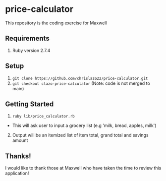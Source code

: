 # price-calculator

This repository is the coding exercise for Maxwell

## Requirements
1. Ruby version 2.7.4

## Setup
1. `git clone https://github.com/chrislazo22/price-calculator.git`
2. `git checkout clazo-price-calculator`
(Note: code is not merged to main)

## Getting Started
1. `ruby lib/price_calculator.rb`
* This will ask user to input a grocery list (e.g 'milk, bread, apples, milk')
2. Output will be an itemized list of item total, grand total and savings amount

## Thanks!
I would like to thank those at Maxwell who have taken the time to review this application!
